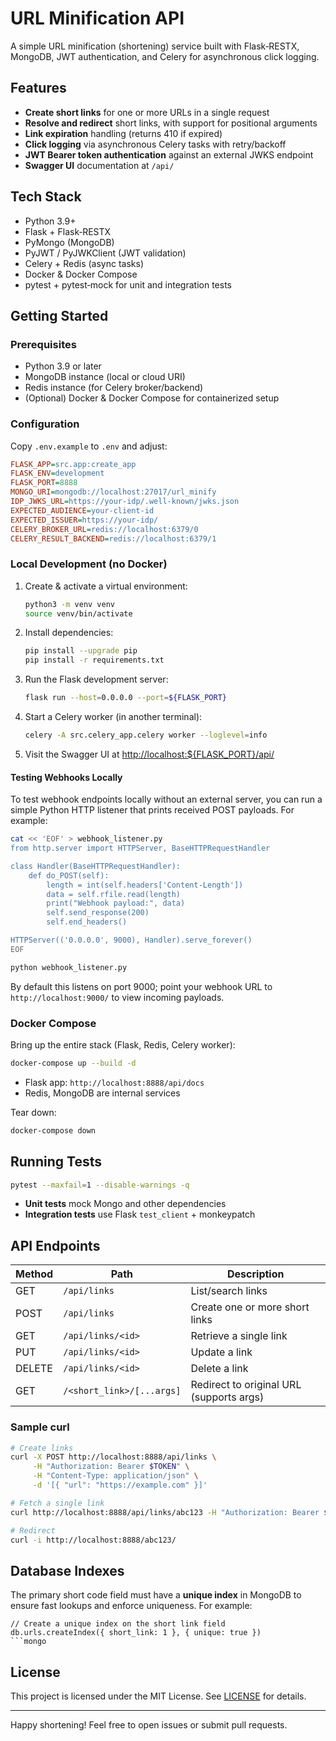 # URL Minification API

A simple URL minification (shortening) service built with Flask‑RESTX, MongoDB, JWT authentication, and Celery for asynchronous click logging.

## Features

- **Create short links** for one or more URLs in a single request
- **Resolve and redirect** short links, with support for positional arguments
- **Link expiration** handling (returns 410 if expired)
- **Click logging** via asynchronous Celery tasks with retry/backoff
- **JWT Bearer token authentication** against an external JWKS endpoint
- **Swagger UI** documentation at `/api/`

## Tech Stack

- Python 3.9+
- Flask + Flask‑RESTX
- PyMongo (MongoDB)
- PyJWT / PyJWKClient (JWT validation)
- Celery + Redis (async tasks)
- Docker & Docker Compose
- pytest + pytest‑mock for unit and integration tests

## Getting Started

### Prerequisites

- Python 3.9 or later
- MongoDB instance (local or cloud URI)
- Redis instance (for Celery broker/backend)
- (Optional) Docker & Docker Compose for containerized setup

### Configuration

Copy `.env.example` to `.env` and adjust:

```ini
FLASK_APP=src.app:create_app
FLASK_ENV=development
FLASK_PORT=8888
MONGO_URI=mongodb://localhost:27017/url_minify
IDP_JWKS_URL=https://your‑idp/.well‑known/jwks.json
EXPECTED_AUDIENCE=your‑client‑id
EXPECTED_ISSUER=https://your‑idp/
CELERY_BROKER_URL=redis://localhost:6379/0
CELERY_RESULT_BACKEND=redis://localhost:6379/1
```

### Local Development (no Docker)

1. Create & activate a virtual environment:
   ```bash
   python3 -m venv venv
   source venv/bin/activate
   ```
2. Install dependencies:
   ```bash
   pip install --upgrade pip
   pip install -r requirements.txt
   ```
3. Run the Flask development server:
   ```bash
   flask run --host=0.0.0.0 --port=${FLASK_PORT}
   ```
4. Start a Celery worker (in another terminal):
   ```bash
   celery -A src.celery_app.celery worker --loglevel=info
   ```
5. Visit the Swagger UI at [http://localhost:\${FLASK\_PORT}/api/](http://localhost:\${FLASK_PORT}/api/)

#### Testing Webhooks Locally

To test webhook endpoints locally without an external server, you can run a simple Python HTTP listener that prints received POST payloads. For example:

```bash
cat << 'EOF' > webhook_listener.py
from http.server import HTTPServer, BaseHTTPRequestHandler

class Handler(BaseHTTPRequestHandler):
    def do_POST(self):
        length = int(self.headers['Content-Length'])
        data = self.rfile.read(length)
        print("Webhook payload:", data)
        self.send_response(200)
        self.end_headers()

HTTPServer(('0.0.0.0', 9000), Handler).serve_forever()
EOF

python webhook_listener.py
```

By default this listens on port 9000; point your webhook URL to `http://localhost:9000/` to view incoming payloads.

### Docker Compose

Bring up the entire stack (Flask, Redis, Celery worker):

```bash
docker-compose up --build -d
```

- Flask app:   `http://localhost:8888/api/docs`
- Redis, MongoDB are internal services

Tear down:

```bash
docker-compose down
```

## Running Tests

```bash
pytest --maxfail=1 --disable-warnings -q
```

- **Unit tests** mock Mongo and other dependencies
- **Integration tests** use Flask `test_client` + monkeypatch

## API Endpoints

| Method | Path                      | Description                              |
| ------ | ------------------------- | ---------------------------------------- |
| GET    | `/api/links`              | List/search links                        |
| POST   | `/api/links`              | Create one or more short links           |
| GET    | `/api/links/<id>`         | Retrieve a single link                   |
| PUT    | `/api/links/<id>`         | Update a link                            |
| DELETE | `/api/links/<id>`         | Delete a link                            |
| GET    | `/<short_link>/[...args]` | Redirect to original URL (supports args) |

### Sample curl

```bash
# Create links
curl -X POST http://localhost:8888/api/links \
     -H "Authorization: Bearer $TOKEN" \
     -H "Content-Type: application/json" \
     -d '[{ "url": "https://example.com" }]'

# Fetch a single link
curl http://localhost:8888/api/links/abc123 -H "Authorization: Bearer $TOKEN"

# Redirect
curl -i http://localhost:8888/abc123/
```

## Database Indexes

The primary short code field must have a **unique index** in MongoDB to ensure fast lookups and enforce uniqueness. For example:

```mongo
// Create a unique index on the short link field
db.urls.createIndex({ short_link: 1 }, { unique: true })
```mongo
```

## License

This project is licensed under the MIT License. See [LICENSE](LICENSE) for details.

---

Happy shortening! Feel free to open issues or submit pull requests.

